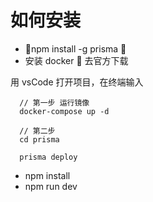 # 如何安装

- npm install -g prisma 
- 安装 docker  去官方下载

用 vsCode 打开项目，在终端输入

```
  // 第一步 运行镜像
  docker-compose up -d

  // 第二步
  cd prisma

  prisma deploy

```

- npm install
- npm run dev
